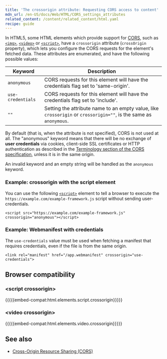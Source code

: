 ```yaml
---
title: 'The crossorigin attribute: Requesting CORS access to content'
mdn_url: /en-US/docs/Web/HTML/CORS_settings_attributes
related_content: /content/related_content/html.yaml
recipe: guide
---
```

In HTML5, some HTML elements which provide support for [CORS](/en-US/docs/Web/HTTP/CORS), such as [`<img>`](/en-US/docs/Web/HTML/Element/img), [`<video>`](/en-US/docs/Web/HTML/Element/video) or [`<script>`](/en-US/docs/Web/HTML/Element/script), have a `crossorigin` attribute (`crossOrigin` property), which lets you configure the CORS requests for the element's fetched data. These attributes are enumerated, and have the following possible values:

| Keyword           | Description                                                                                                       |
| ----------------- | ----------------------------------------------------------------------------------------------------------------- |
| `anonymous`       | CORS requests for this element will have the credentials flag set to 'same-origin'.                               |
| `use-credentials` | CORS requests for this element will have the credentials flag set to 'include'.                                   |
| `""`              | Setting the attribute name to an empty value, like `crossorigin` or `crossorigin=""`, is the same as `anonymous`. |

By default (that is, when the attribute is not specified), CORS is not used at all. The "anonymous" keyword means that there will be no exchange of **user credentials** via cookies, client-side SSL certificates or HTTP authentication as described in the [Terminology section of the CORS specification](http://www.w3.org/TR/cors/#user-credentials), unless it is in the same origin.

An invalid keyword and an empty string will be handled as the `anonymous` keyword.

### Example: crossorigin with the script element

You can use the following [`<script>`](/en-US/docs/Web/HTML/Element/script) element to tell a browser to execute the `https://example.com/example-framework.js` script without sending user-credentials.

    <script src="https://example.com/example-framework.js" crossorigin="anonymous"></script>

### Example: Webmanifest with credentials

The `use-credentials` value must be used when fetching a manifest that requires credentials, even if the file is from the same origin.

    <link rel="manifest" href="/app.webmanifest" crossorigin="use-credentials">

## Browser compatibility

### &lt;script crossorigin&gt;

{{{{{embed-compat:html.elements.script.crossorigin}}}}}

### &lt;video crossorigin&gt;

{{{{{embed-compat:html.elements.video.crossorigin}}}}}

## See also

- [Cross-Origin Resource Sharing (CORS)](/en-US/docs/Web/HTTP/CORS)
